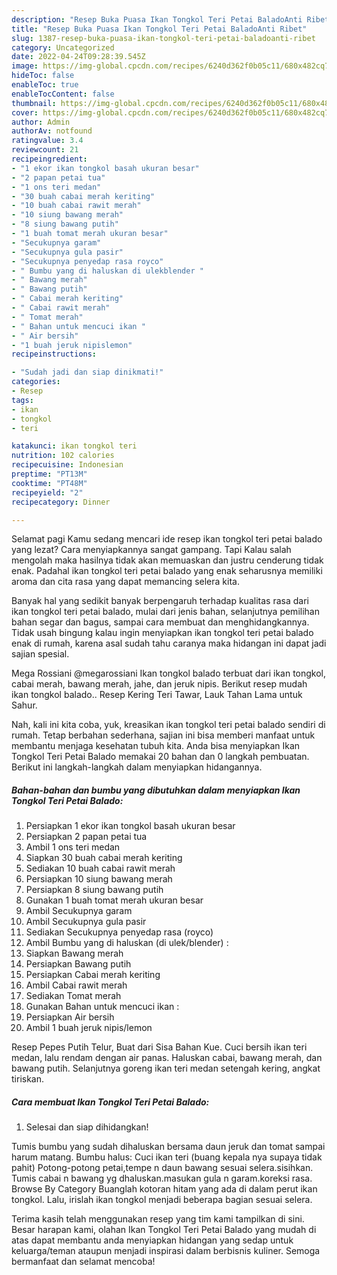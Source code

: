 ```yaml
---
description: "Resep Buka Puasa Ikan Tongkol Teri Petai BaladoAnti Ribet"
title: "Resep Buka Puasa Ikan Tongkol Teri Petai BaladoAnti Ribet"
slug: 1387-resep-buka-puasa-ikan-tongkol-teri-petai-baladoanti-ribet
category: Uncategorized
date: 2022-04-24T09:28:39.545Z
image: https://img-global.cpcdn.com/recipes/6240d362f0b05c11/680x482cq70/ikan-tongkol-teri-petai-balado-foto-resep-utama.jpg
hideToc: false
enableToc: true
enableTocContent: false
thumbnail: https://img-global.cpcdn.com/recipes/6240d362f0b05c11/680x482cq70/ikan-tongkol-teri-petai-balado-foto-resep-utama.jpg
cover: https://img-global.cpcdn.com/recipes/6240d362f0b05c11/680x482cq70/ikan-tongkol-teri-petai-balado-foto-resep-utama.jpg
author: Admin
authorAv: notfound
ratingvalue: 3.4
reviewcount: 21
recipeingredient:
- "1 ekor ikan tongkol basah ukuran besar"
- "2 papan petai tua"
- "1 ons teri medan"
- "30 buah cabai merah keriting"
- "10 buah cabai rawit merah"
- "10 siung bawang merah"
- "8 siung bawang putih"
- "1 buah tomat merah ukuran besar"
- "Secukupnya garam"
- "Secukupnya gula pasir"
- "Secukupnya penyedap rasa royco"
- " Bumbu yang di haluskan di ulekblender "
- " Bawang merah"
- " Bawang putih"
- " Cabai merah keriting"
- " Cabai rawit merah"
- " Tomat merah"
- " Bahan untuk mencuci ikan "
- " Air bersih"
- "1 buah jeruk nipislemon"
recipeinstructions:

- "Sudah jadi dan siap dinikmati!"
categories:
- Resep
tags:
- ikan
- tongkol
- teri

katakunci: ikan tongkol teri 
nutrition: 102 calories
recipecuisine: Indonesian
preptime: "PT13M"
cooktime: "PT48M"
recipeyield: "2"
recipecategory: Dinner

---
```



Selamat pagi Kamu sedang mencari ide resep ikan tongkol teri petai balado yang lezat? Cara menyiapkannya sangat gampang. Tapi Kalau salah mengolah maka hasilnya tidak akan memuaskan dan justru cenderung tidak enak. Padahal ikan tongkol teri petai balado yang enak seharusnya memiliki aroma dan cita rasa yang dapat memancing selera kita.


Banyak hal yang sedikit banyak berpengaruh terhadap kualitas rasa dari ikan tongkol teri petai balado, mulai dari jenis bahan, selanjutnya pemilihan bahan segar dan bagus, sampai cara membuat dan menghidangkannya. Tidak usah bingung kalau ingin menyiapkan ikan tongkol teri petai balado enak di rumah, karena asal sudah tahu caranya maka hidangan ini dapat jadi sajian spesial.

Mega Rossiani @megarossiani Ikan tongkol balado terbuat dari ikan tongkol, cabai merah, bawang merah, jahe, dan jeruk nipis. Berikut resep mudah ikan tongkol balado.. Resep Kering Teri Tawar, Lauk Tahan Lama untuk Sahur.


Nah, kali ini kita coba, yuk, kreasikan ikan tongkol teri petai balado sendiri di rumah. Tetap berbahan sederhana, sajian ini bisa memberi manfaat untuk membantu menjaga kesehatan tubuh kita. Anda bisa menyiapkan Ikan Tongkol Teri Petai Balado memakai 20 bahan dan 0 langkah pembuatan. Berikut ini langkah-langkah dalam menyiapkan hidangannya.

<!--inarticleads1-->

##### Bahan-bahan dan bumbu yang dibutuhkan dalam menyiapkan Ikan Tongkol Teri Petai Balado:

1. Persiapkan 1 ekor ikan tongkol basah ukuran besar
1. Persiapkan 2 papan petai tua
1. Ambil 1 ons teri medan
1. Siapkan 30 buah cabai merah keriting
1. Sediakan 10 buah cabai rawit merah
1. Persiapkan 10 siung bawang merah
1. Persiapkan 8 siung bawang putih
1. Gunakan 1 buah tomat merah ukuran besar
1. Ambil Secukupnya garam
1. Ambil Secukupnya gula pasir
1. Sediakan Secukupnya penyedap rasa (royco)
1. Ambil  Bumbu yang di haluskan (di ulek/blender) :
1. Siapkan  Bawang merah
1. Persiapkan  Bawang putih
1. Persiapkan  Cabai merah keriting
1. Ambil  Cabai rawit merah
1. Sediakan  Tomat merah
1. Gunakan  Bahan untuk mencuci ikan :
1. Persiapkan  Air bersih
1. Ambil 1 buah jeruk nipis/lemon


Resep Pepes Putih Telur, Buat dari Sisa Bahan Kue. Cuci bersih ikan teri medan, lalu rendam dengan air panas. Haluskan cabai, bawang merah, dan bawang putih. Selanjutnya goreng ikan teri medan setengah kering, angkat tiriskan. 

<!--inarticleads2-->

##### Cara membuat Ikan Tongkol Teri Petai Balado:


1. Selesai dan siap dihidangkan!

Tumis bumbu yang sudah dihaluskan bersama daun jeruk dan tomat sampai harum matang. Bumbu halus: Cuci ikan teri (buang kepala nya supaya tidak pahit) Potong-potong petai,tempe n daun bawang sesuai selera.sisihkan. Tumis cabai n bawang yg dhaluskan.masukan gula n garam.koreksi rasa. Browse By Category Buanglah kotoran hitam yang ada di dalam perut ikan tongkol. Lalu, irislah ikan tongkol menjadi beberapa bagian sesuai selera. 

Terima kasih telah menggunakan resep yang tim kami tampilkan di sini. Besar harapan kami, olahan Ikan Tongkol Teri Petai Balado yang mudah di atas dapat membantu anda menyiapkan hidangan yang sedap untuk keluarga/teman ataupun menjadi inspirasi dalam berbisnis kuliner. Semoga bermanfaat dan selamat mencoba!
